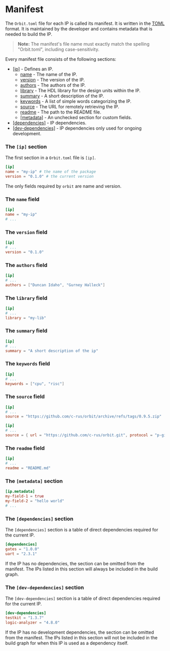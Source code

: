 # Manifest

The `Orbit.toml` file for each IP is called its manifest. It is written in the [TOML](https://toml.io/en/) format. It is maintained by the developer and contains metadata that is needed to build the IP.

> __Note:__ The manifest's file name must exactly match the spelling "Orbit.toml", including case-sensitivity.

Every manifest file consists of the following sections:

- [[ip]](#the-ip-section) - Defines an IP.
    - [name](#the-name-field) - The name of the IP.
    - [version](#the-version-field) - The version of the IP.
    - [authors](#the-authors-field) - The authors of the IP.
    - [library](#the-library-field) - The HDL library for the design units within the IP.
    - [summary](#the-summary-field) - A short description of the IP.
    - [keywords](#the-keywords-field) - A list of simple words categorizing the IP.
    - [source](#the-source-field) - The URL for remotely retrieving the IP.
    - [readme](#the-readme-field) - The path to the README file.
    - [[metadata]](#the-metadata-section) - An unchecked section for custom fields.
- [[dependencies]](#the-dependencies-section) - IP dependencies.
- [[dev-dependencies]](#the-dev-dependencies-section) - IP dependencies only used for ongoing development.

### The `[ip]` section

The first section in a `Orbit.toml` file is `[ip]`.

``` toml
[ip]
name = "my-ip" # the name of the package
version = "0.1.0" # the current version
```

The only fields required by `orbit` are name and version.

### The `name` field

``` toml
[ip]
name = "my-ip"
# ...
```

### The `version` field

``` toml
[ip]
# ...
version = "0.1.0"
```

### The `authors` field

``` toml
[ip]
# ...
authors = ["Duncan Idaho", "Gurney Halleck"]

```

### The `library` field

``` toml
[ip]
# ...
library = "my-lib"
```

### The `summary` field

``` toml
[ip]
# ...
summary = "A short description of the ip"
```

### The `keywords` field

``` toml
[ip]
# ...
keywords = ["cpu", "risc"]
```

### The `source` field

``` toml
[ip]
# ...
source = "https://github.com/c-rus/orbit/archive/refs/tags/0.9.5.zip"
```

``` toml
[ip]
# ...
source = { url = "https://github.com/c-rus/orbit.git", protocol = "p-git", tag = "0.9.5" }
```

### The `readme` field

``` toml
[ip]
# ...
readme = "README.md"
```

### The `[metadata]` section

``` toml
[ip.metadata]
my-field-1 = true
my-field-2 = "hello world"
# ...
```

### The `[dependencies]` section

The `[dependencies]` section is a table of direct dependencies required for the current IP.

``` toml
[dependencies]
gates = "1.0.0"
uart = "2.3.1"
```

If the IP has no dependencies, the section can be omitted from the manifest. The IPs listed in this section will always be included in the build graph.

### The `[dev-dependencies]` section

The `[dev-dependencies]` section is a table of direct dependencies required for the current IP.

``` toml
[dev-dependencies]
testkit = "1.3.7"
logic-analyzer = "4.8.0"
```

If the IP has no development dependencies, the section can be omitted from the manifest. The IPs listed in this section will not be included in the build graph for when this IP is used as a dependency itself.


<!-- 
## Entries

The following is a list of acceptable entries (key/value pairs) recognized by Orbit in manifest files (`Orbit.toml`).

### `ip.name` : _string_
- project name identifier, third component in the PKGID
- required for every manifest

``` toml
[ip]
name = "gates"
# ...
```

### `ip.library` : _string_
- project library identifier, second component in the PKGID
- required for every manifest

``` toml
[ip]
library = "rary"
# ...
```

### `ip.vendor` : _string_
- project vendor/organization identifier, first component in the PKGID
- required for every manifest

``` toml
[ip]
vendor = "ks-tech"
# ...
```

### `ip.version` : _string_
- semver for the project's current status
- required for every manifest

``` toml
[ip]
version = "1.0.0"
# ...
```

### `ip.repository` : _string_
- remote repository git url
- required to launch an ip to a vendor repository

``` toml
[ip]
repository = "https://github.com/kepler-space-tech/gates.git"
# ...
```

### `ip.summary` : _string_
- short description about the ip

``` toml
[ip]
summary = "a collection of low-level logic gates"
# ...
```

### `ip.changelog` : _string_
- relative path to the ip's CHANGELOG
- auto-detects files named "CHANGELOG.md" in ip's directory
``` toml
[ip]
changelog = "CHANGELOG.md"
# ...
```

### `ip.readme` : _string_
- relative path to the ip's README
- auto-detects files named "README.md" in ip's directory
``` toml
[ip]
readme = "README.md"
# ...
```

### `[dependencies]` : _table_
- user-defined additional keys that specify the minimum version of external ip directly used in the current project
- the complete PKGID is entered as a key, while the minimum required version is entered as the value 

``` toml
[dependencies]
ks-tech.rary.memory = "1.2"
ks-tech.util.toolbox = "3.0.4"
```
-->

